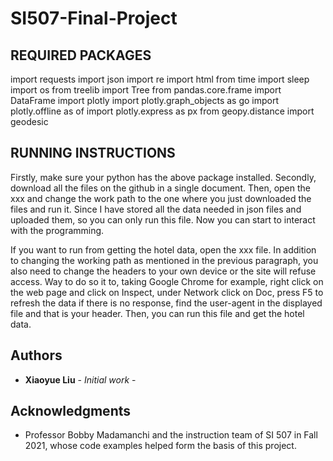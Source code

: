 # SI507-Final-Project

## REQUIRED PACKAGES

import requests
import json
import re
import html
from time import sleep
import os
from treelib import Tree
from pandas.core.frame import DataFrame
import plotly
import plotly.graph_objects as go
import plotly.offline as of
import plotly.express as px
from geopy.distance import geodesic

## RUNNING INSTRUCTIONS

Firstly, make sure your python has the above package installed. Secondly, download all the files on the github in a single document. Then, open the xxx and change the work path to the one where you just downloaded the files and run it. Since I have stored all the data needed in json files and uploaded them, so you can only run this file. Now you can start to interact with the programming.

If you want to run from getting the hotel data, open the xxx file. In addition to changing the working path as mentioned in the previous paragraph, you also need to change the headers to your own device or the site will refuse access. Way to do so it to, taking Google Chrome for example, right click on the web page and click on Inspect, under Network click on Doc, press F5 to refresh the data if there is no response, find the user-agent in the displayed file and that is your header. Then, you can run this file and get the hotel data.

## Authors

* **Xiaoyue Liu** - *Initial work* - 

## Acknowledgments

* Professor Bobby Madamanchi and the instruction team of SI 507 in Fall 2021, whose code examples helped form the basis of this project.

